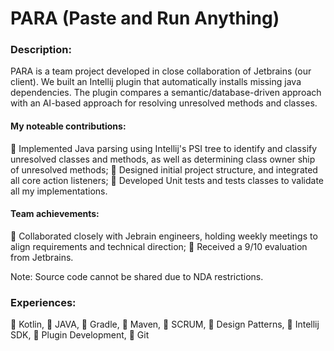 # PARA (Paste and Run Anything)

### Description: 

PARA is a team project developed in close collaboration of Jetbrains (our client). We built an Intellij plugin that automatically installs missing java dependencies. The plugin compares a semantic/database-driven approach with an AI-based approach for resolving unresolved methods and classes. 

#### My noteable contributions:
 Implemented Java parsing using Intellij's PSI tree to identify and classify unresolved classes and methods, as well as determining class owner ship of unresolved methods;
 Designed initial project structure, and integrated all core action listeners;
 Developed Unit tests and tests classes to validate all my implementations.

#### Team achievements:
 Collaborated closely with Jebrain engineers, holding weekly meetings to align requirements and technical direction;
 Received a 9/10 evaluation from Jetbrains.

Note: Source code cannot be shared due to NDA restrictions.

### Experiences: 

 Kotlin,
 JAVA,
 Gradle,
 Maven,
 SCRUM,
󰴒 Design Patterns,
 Intellij SDK,
 Plugin Development,
 Git

